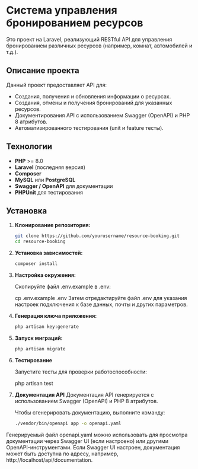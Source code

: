 # Система управления бронированием ресурсов

Это проект на Laravel, реализующий RESTful API для управления бронированием различных ресурсов (например, комнат, автомобилей и т.д.).

## Описание проекта

Данный проект предоставляет API для:
- Создания, получения и обновления информации о ресурсах.
- Создания, отмены и получения бронирований для указанных ресурсов.
- Документирования API с использованием Swagger (OpenAPI) и PHP 8 атрибутов.
- Автоматизированного тестирования (unit и feature тесты).

## Технологии

- **PHP** >= 8.0
- **Laravel** (последняя версия)
- **Composer**
- **MySQL** или **PostgreSQL**
- **Swagger / OpenAPI** для документации
- **PHPUnit** для тестирования

## Установка

1. **Клонирование репозитория:**

   ```bash
   git clone https://github.com/yourusername/resource-booking.git
   cd resource-booking
   
2. **Установка зависимостей:**

	```bash
	composer install
	
3. **Настройка окружения:**

	Скопируйте файл .env.example в .env:

	cp .env.example .env
	Затем отредактируйте файл .env для указания настроек подключения к базе данных, почты и других параметров.

3. **Генерация ключа приложения:**

	```bash
	php artisan key:generate
4. **Запуск миграций:**

	```bash
	php artisan migrate
	
5. **Тестирование**

	Запустите тесты для проверки работоспособности:

	php artisan test
6. **Документация API**
	Документация API генерируется с использованием Swagger (OpenAPI) и PHP 8 атрибутов.

	Чтобы сгенерировать документацию, выполните команду:
	```bash
	./vendor/bin/openapi app -o openapi.yaml
Генерируемый файл openapi.yaml можно использовать для просмотра документации через Swagger UI (если настроено) или другими OpenAPI-инструментами.
Если Swagger UI настроен, документация может быть доступна по адресу, например, http://localhost/api/documentation.